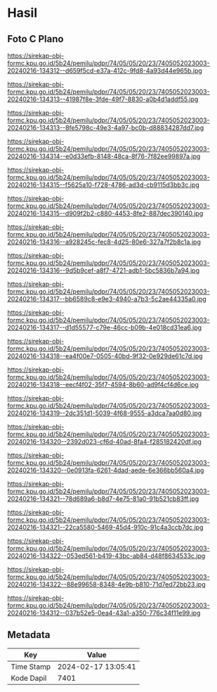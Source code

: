 # Hasil

## Foto C Plano

https://sirekap-obj-formc.kpu.go.id/5b24/pemilu/pdpr/74/05/05/20/23/7405052023003-20240216-134312--d659f5cd-e37a-412c-9fd8-4a93d44e965b.jpg

https://sirekap-obj-formc.kpu.go.id/5b24/pemilu/pdpr/74/05/05/20/23/7405052023003-20240216-134313--41987f8e-3fde-49f7-8830-a0b4d1addf55.jpg

https://sirekap-obj-formc.kpu.go.id/5b24/pemilu/pdpr/74/05/05/20/23/7405052023003-20240216-134313--8fe5798c-49e3-4a97-bc0b-d88834287dd7.jpg

https://sirekap-obj-formc.kpu.go.id/5b24/pemilu/pdpr/74/05/05/20/23/7405052023003-20240216-134314--e0d33efb-8148-48ca-8f76-7f82ee99897a.jpg

https://sirekap-obj-formc.kpu.go.id/5b24/pemilu/pdpr/74/05/05/20/23/7405052023003-20240216-134315--f5625a10-f728-4786-ad3d-cb9115d3bb3c.jpg

https://sirekap-obj-formc.kpu.go.id/5b24/pemilu/pdpr/74/05/05/20/23/7405052023003-20240216-134315--d909f2b2-c880-4453-8fe2-887dec390140.jpg

https://sirekap-obj-formc.kpu.go.id/5b24/pemilu/pdpr/74/05/05/20/23/7405052023003-20240216-134316--a928245c-fec8-4d25-80e6-327a7f2b8c1a.jpg

https://sirekap-obj-formc.kpu.go.id/5b24/pemilu/pdpr/74/05/05/20/23/7405052023003-20240216-134316--9d5b9cef-a8f7-4721-adb1-5bc5836b7a94.jpg

https://sirekap-obj-formc.kpu.go.id/5b24/pemilu/pdpr/74/05/05/20/23/7405052023003-20240216-134317--bb6589c8-e9e3-4940-a7b3-5c2ae44335a0.jpg

https://sirekap-obj-formc.kpu.go.id/5b24/pemilu/pdpr/74/05/05/20/23/7405052023003-20240216-134317--d1d55577-c79e-46cc-b09b-4e018cd31ea6.jpg

https://sirekap-obj-formc.kpu.go.id/5b24/pemilu/pdpr/74/05/05/20/23/7405052023003-20240216-134318--ea4f00e7-0505-40bd-9f32-0e929de61c7d.jpg

https://sirekap-obj-formc.kpu.go.id/5b24/pemilu/pdpr/74/05/05/20/23/7405052023003-20240216-134318--eecf4f02-35f7-4594-8b60-ad9f4cf4d6ce.jpg

https://sirekap-obj-formc.kpu.go.id/5b24/pemilu/pdpr/74/05/05/20/23/7405052023003-20240216-134319--2dc351d1-5039-4f68-9555-a3dca7aa0d80.jpg

https://sirekap-obj-formc.kpu.go.id/5b24/pemilu/pdpr/74/05/05/20/23/7405052023003-20240216-134320--2392d023-cf6d-40ad-8fa4-f285182420df.jpg

https://sirekap-obj-formc.kpu.go.id/5b24/pemilu/pdpr/74/05/05/20/23/7405052023003-20240216-134320--0e0913fa-6261-4dad-aede-6e366bb560a4.jpg

https://sirekap-obj-formc.kpu.go.id/5b24/pemilu/pdpr/74/05/05/20/23/7405052023003-20240216-134321--78d689a6-b8d7-4e75-81a0-91b521cb83ff.jpg

https://sirekap-obj-formc.kpu.go.id/5b24/pemilu/pdpr/74/05/05/20/23/7405052023003-20240216-134321--22ca5580-5469-45d4-910c-91c4a3ccb7dc.jpg

https://sirekap-obj-formc.kpu.go.id/5b24/pemilu/pdpr/74/05/05/20/23/7405052023003-20240216-134322--053ed561-b419-43bc-ab84-d48f8634533c.jpg

https://sirekap-obj-formc.kpu.go.id/5b24/pemilu/pdpr/74/05/05/20/23/7405052023003-20240216-134322--88e99658-8348-4e9b-b810-71d7ed72bb23.jpg

https://sirekap-obj-formc.kpu.go.id/5b24/pemilu/pdpr/74/05/05/20/23/7405052023003-20240216-134312--037b52e5-0ea4-43a1-a350-776c34f11e99.jpg


## Metadata

| Key        | Value               |
| ---------- | ------------------- |
| Time Stamp | 2024-02-17 13:05:41 |
| Kode Dapil | 7401                |



